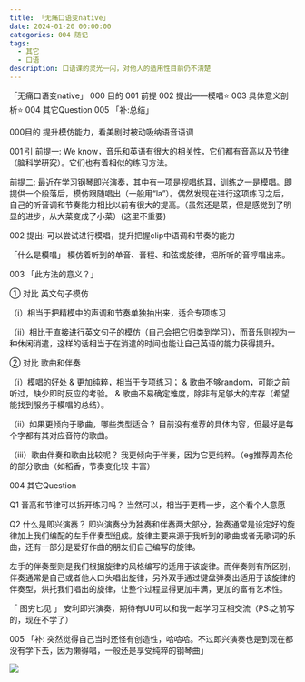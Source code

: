 ```yaml
---
title: 「无痛口语变native」
date: 2024-01-20 00:00:00
categories: 004 随记
tags:
  - 其它
  - 口语
description: 口语课的灵光一闪，对他人的适用性目前仍不清楚
---
```

「无痛口语变native」
000 目的
001  前提
002  提出——模唱⭐
003  具体意义剖析⭐
004 其它Question
005 「补:总结」

000目的
提升模仿能力，看美剧时被动吸纳语音语调

001 引
前提一:
We know，音乐和英语有很大的相关性，它们都有音高以及节律（脑科学研究）。它们也有着相似的练习方法。

前提二:
最近在学习钢琴即兴演奏，其中有一项是视唱练耳，训练之一是模唱。即提供一个段落后，模仿跟随唱出（一般用“la”）。偶然发现在进行这项练习之后，自己的听音调和节奏能力相比以前有很大的提高。（虽然还是菜，但是感觉到了明显的进步，从大菜变成了小菜）(这里不重要)

002
提出:
可以尝试进行模唱，提升把握clip中语调和节奏的能力

「什么是模唱」
模仿着听到的单音、音程、和弦或旋律，把所听的音哼唱出来。

003
「此方法的意义？」

①  对比 英文句子模仿

（i）相当于把精模中的声调和节奏单独抽出来，适合专项练习

（ii）相比于直接进行英文句子的模仿（自己会把它归类到学习），而音乐则视为一种休闲消遣，这样的话相当于在消遣的时间也能让自己英语的能力获得提升。

② 对比 歌曲和伴奏

（i）模唱的好处
& 更加纯粹，相当于专项练习；
& 歌曲不够random，可能之前听过，缺少即时反应的考验。
& 歌曲不易确定难度，除非有足够大的库存（希望能找到服务于模唱的总结）。

（ii）如果更倾向于歌曲，哪些类型适合？
目前没有推荐的具体内容，但最好是每个字都有其对应音符的歌曲。

（iii）歌曲伴奏和歌曲比较呢？
我更倾向于伴奏，因为它更纯粹。（eg推荐周杰伦的部分歌曲（如稻香，节奏变化较
丰富）

004 其它Question

Q1 音高和节律可以拆开练习吗？
当然可以，相当于更精一步，这个看个人意愿

Q2 什么是即兴演奏？
即兴演奏分为独奏和伴奏两大部分，独奏通常是设定好的旋律加上我们编配的左手伴奏型组成。旋律主要来源于我听到的歌曲或者无歌词的乐曲，还有一部分是爱好作曲的朋友们自己编写的旋律。

左手的伴奏型则是我们根据旋律的风格编写的适用于该旋律。而伴奏则有所区别，伴奏通常是自己或者他人口头唱出旋律，另外双手通过键盘弹奏出适用于该旋律的伴奏型，烘托我们唱出的旋律，让整个过程显得更加丰满，更加的富有艺术性。

「 图穷匕见 」
安利即兴演奏，期待有UU可以和我一起学习互相交流（PS:之前写的，现在不学了）

005
「补: 突然觉得自己当时还怪有创造性，哈哈哈。不过即兴演奏也是到现在都没有学下去，因为懒得唱，一般还是享受纯粹的钢琴曲」

![](images/「无痛口语变native」1.jpg)
